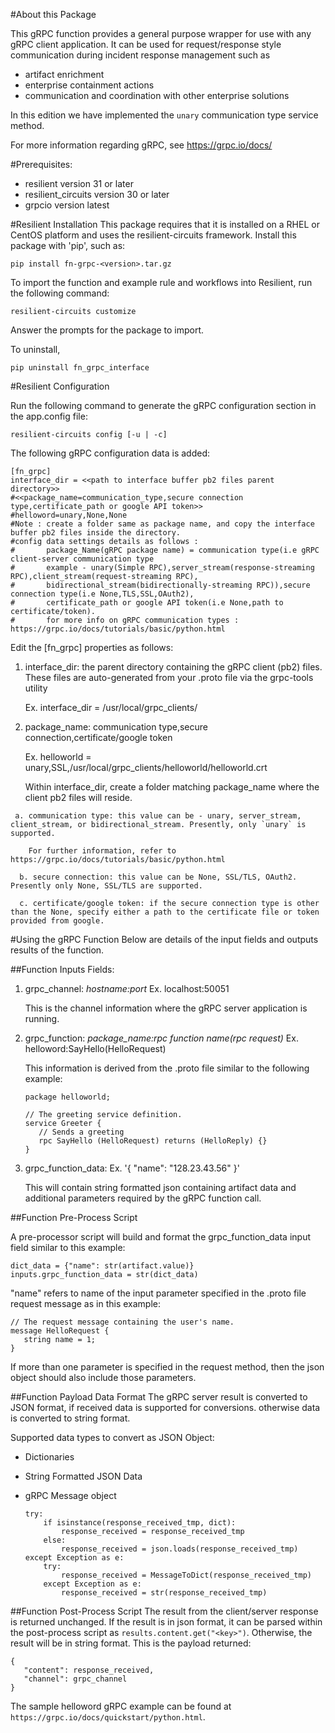 #About this Package

This gRPC function provides a general purpose wrapper for use with any gRPC client application. It can be used for request/response style communication during incident response management such as 

* artifact enrichment
* enterprise containment actions
* communication and coordination with other enterprise solutions

In this edition we have implemented the `unary` communication type service method.

For more information regarding gRPC, see https://grpc.io/docs/

#Prerequisites:

* resilient version 31 or later
* resilient_circuits version 30 or later
* grpcio version latest

#Resilient Installation
This package requires that it is installed on a RHEL or CentOS platform and uses the resilient-circuits framework.
Install this package with 'pip', such as:

`pip install fn-grpc-<version>.tar.gz`

To import the function and example rule and workflows into Resilient, run the following command:

`resilient-circuits customize`

Answer the prompts for the package to import.

To uninstall,

    pip uninstall fn_grpc_interface


#Resilient Configuration
    
Run the following command to generate the gRPC configuration section in the app.config file:

    resilient-circuits config [-u | -c]  
    
The following gRPC configuration data is added:
   
    [fn_grpc]
    interface_dir = <<path to interface buffer pb2 files parent directory>>
    #<<package_name=communication_type,secure connection type,certificate_path or google API token>>
    #helloword=unary,None,None
    #Note : create a folder same as package name, and copy the interface buffer pb2 files inside the directory.
    #config data settings details as follows :
    #       package_Name(gRPC package name) = communication type(i.e gRPC client-server communication type 
    #       example - unary(Simple RPC),server_stream(response-streaming RPC),client_stream(request-streaming RPC),
    #       bidirectional_stream(bidirectionally-streaming RPC)),secure connection type(i.e None,TLS,SSL,OAuth2),
    #       certificate_path or google API token(i.e None,path to certificate/token).
    #       for more info on gRPC communication types : https://grpc.io/docs/tutorials/basic/python.html 
    
Edit the [fn_grpc] properties as follows:
  
  1.    interface_dir:  the parent directory containing the gRPC client (pb2) files. These files are auto-generated from your .proto file via the grpc-tools utility
        
        Ex. interface_dir = /usr/local/grpc_clients/
        
  2.    package_name: communication type,secure connection,certificate/google token

  	    Ex. helloworld = unary,SSL,/usr/local/grpc_clients/helloworld/helloworld.crt
        
        Within interface_dir, create a folder matching package_name where the client pb2 
        files will reside.
        
     a. communication type: this value can be - unary, server_stream, client_stream, or bidirectional_stream. Presently, only `unary` is supported.
        
        For further information, refer to https://grpc.io/docs/tutorials/basic/python.html
        
      b. secure connection: this value can be None, SSL/TLS, OAuth2. Presently only None, SSL/TLS are supported.
        
      c. certificate/google token: if the secure connection type is other than the None, specify either a path to the certificate file or token provided from google.
        
#Using the gRPC Function
Below are details of the input fields and outputs results of the function.

##Function Inputs Fields:

  1. grpc_channel: *hostname:port* Ex. localhost:50051 
     
     This is the channel information where the gRPC server application is running.
  2. grpc_function: *package_name:rpc function name(rpc request)* Ex. helloword:SayHello(HelloRequest) 

     This information is derived from the .proto file similar to the following example:
     
     ```
     package helloworld;

     // The greeting service definition.
     service Greeter {
        // Sends a greeting
        rpc SayHello (HelloRequest) returns (HelloReply) {}
     }
     ```
     
  3. grpc\_function\_data: Ex. '{ "name": "128.23.43.56" }' 
     
     This will contain string formatted json containing artifact data and additional parameters required by the gRPC function call.
     
##Function Pre-Process Script

A pre-processor script will build and format the grpc\_function\_data input field similar to this example:

    
    dict_data = {"name": str(artifact.value)}
    inputs.grpc_function_data = str(dict_data)
    
   
   "name" refers to name of the input parameter specified in the .proto file request message as in this example:
   
   ```
   // The request message containing the user's name.
   message HelloRequest {
      string name = 1;
   }
   ```
   
   If more than one parameter is specified in the request method, then the json object should also include those parameters.
    
##Function Payload Data Format
The gRPC server result is converted to JSON format, if received data is supported for conversions.
otherwise data is converted to string format.

Supported data types to convert as JSON Object:
* Dictionaries
* String Formatted JSON Data
* gRPC Message object 

    ```
    try:
        if isinstance(response_received_tmp, dict):
            response_received = response_received_tmp
        else:
            response_received = json.loads(response_received_tmp)
    except Exception as e:
        try:
            response_received = MessageToDict(response_received_tmp)
        except Exception as e:
            response_received = str(response_received_tmp)          
    ```
    
##Function Post-Process Script
The result from the client/server response is returned unchanged. If the result is in json format, it can be parsed within the post-process script as `results.content.get("<key>")`. Otherwise, the result will be in string format.  This is the payload returned:

    {
       "content": response_received,
       "channel": grpc_channel
    }
   
The sample helloword gRPC example can be found at `https://grpc.io/docs/quickstart/python.html`.